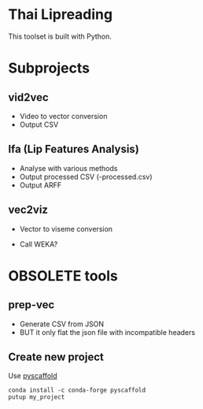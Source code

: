 # Thai Lipreading
This toolset is built with Python.

# Subprojects

## vid2vec
- Video to vector conversion
- Output CSV

## lfa (Lip Features Analysis)
* Analyse with various methods
* Output processed CSV (-processed.csv)
* Output ARFF

## vec2viz
- Vector to viseme conversion
* Call WEKA?

# OBSOLETE tools
## prep-vec
- Generate CSV from JSON
- BUT it only flat the json file with incompatible headers


## Create new project
Use [pyscaffold](https://pypi.org/project/PyScaffold/)
```
conda install -c conda-forge pyscaffold
putup my_project
```
